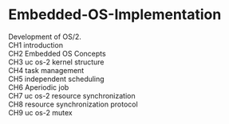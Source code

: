 # Embedded-OS-Implementation

Development of OS/2.<br/>
CH1  introduction <br/>
CH2  Embedded OS Concepts<br/>
CH3  uc os-2 kernel structure<br/>
CH4  task management<br/>
CH5  independent scheduling<br/>
CH6  Aperiodic job<br/>
CH7  uc os-2 resource synchronization<br/>
CH8  resource synchronization protocol<br/>
CH9  uc os-2 mutex<br/>


